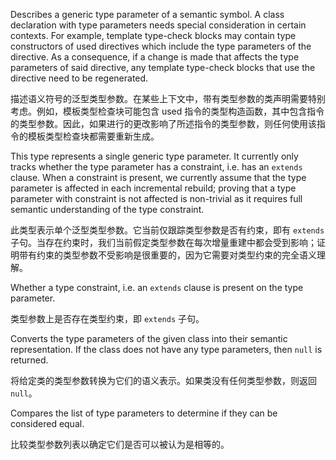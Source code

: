 Describes a generic type parameter of a semantic symbol. A class declaration with type parameters
needs special consideration in certain contexts. For example, template type-check blocks may
contain type constructors of used directives which include the type parameters of the directive.
As a consequence, if a change is made that affects the type parameters of said directive, any
template type-check blocks that use the directive need to be regenerated.

描述语义符号的泛型类型参数。在某些上下文中，带有类型参数的类声明需要特别考虑。例如，模板类型检查块可能包含
used
指令的类型构造函数，其中包含指令的类型参数。因此，如果进行的更改影响了所述指令的类型参数，则任何使用该指令的模板类型检查块都需要重新生成。

This type represents a single generic type parameter. It currently only tracks whether the
type parameter has a constraint, i.e. has an `extends` clause. When a constraint is present, we
currently assume that the type parameter is affected in each incremental rebuild; proving that
a type parameter with constraint is not affected is non-trivial as it requires full semantic
understanding of the type constraint.

此类型表示单个泛型类型参数。它当前仅跟踪类型参数是否有约束，即有 `extends`
子句。当存在约束时，我们当前假定类型参数在每次增量重建中都会受到影响；证明带有约束的类型参数不受影响是很重要的，因为它需要对类型约束的完全语义理解。

Whether a type constraint, i.e. an `extends` clause is present on the type parameter.

类型参数上是否存在类型约束，即 `extends` 子句。

Converts the type parameters of the given class into their semantic representation. If the class
does not have any type parameters, then `null` is returned.

将给定类的类型参数转换为它们的语义表示。如果类没有任何类型参数，则返回 `null`。

Compares the list of type parameters to determine if they can be considered equal.

比较类型参数列表以确定它们是否可以被认为是相等的。